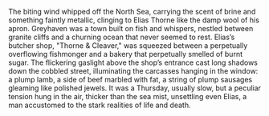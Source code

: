 The biting wind whipped off the North Sea, carrying the scent of brine and something faintly metallic, clinging to Elias Thorne like the damp wool of his apron.  Greyhaven was a town built on fish and whispers, nestled between granite cliffs and a churning ocean that never seemed to rest.  Elias’s butcher shop, "Thorne & Cleaver," was squeezed between a perpetually overflowing fishmonger and a bakery that perpetually smelled of burnt sugar.  The flickering gaslight above the shop’s entrance cast long shadows down the cobbled street, illuminating the carcasses hanging in the window: a plump lamb, a side of beef marbled with fat, a string of plump sausages gleaming like polished jewels.  It was a Thursday, usually slow, but a peculiar tension hung in the air, thicker than the sea mist, unsettling even Elias, a man accustomed to the stark realities of life and death.
